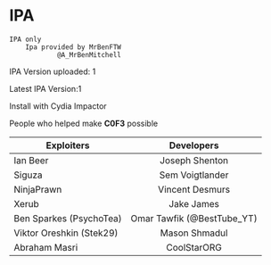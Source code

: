 # IPA
    IPA only
        Ipa provided by MrBenFTW
                @A_MrBenMitchell

IPA Version uploaded: 1


Latest IPA Version:1

Install with Cydia Impactor


People who helped make **C0F3** possible

| Exploiters               |    Developers   |
|--------------------------|:---------------:|
| Ian Beer                 |  Joseph Shenton |
| Siguza                   | Sem Voigtlander |
| NinjaPrawn               | Vincent Desmurs |
| Xerub                    | Jake James      |
| Ben Sparkes (PsychoTea)  | Omar Tawfik (@BestTube_YT)   |
| Viktor Oreshkin (Stek29) | Mason Shmadul   |
| Abraham Masri            | CoolStarORG     |
